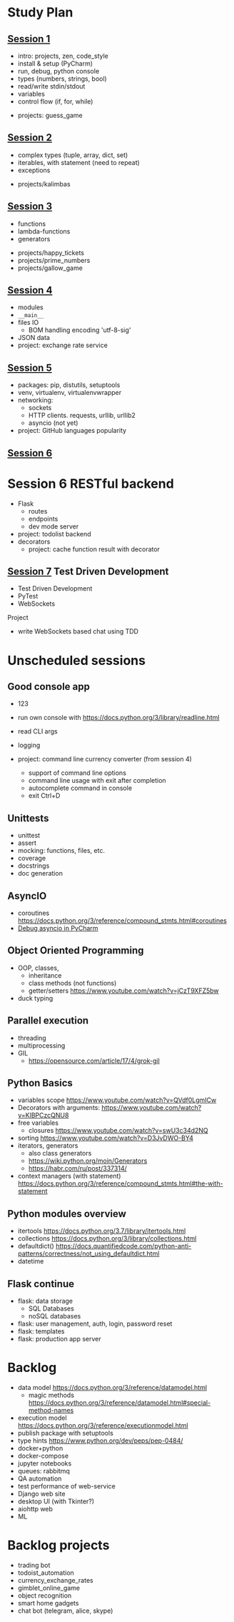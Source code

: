 # Study Plan

## [Session 1](sessions/1/)
- intro: projects, zen, code_style
- install & setup (PyCharm)
- run, debug, python console
- types (numbers, strings, bool)
- read/write stdin/stdout
- variables
- control flow (if, for, while)
+ projects: guess_game

## [Session 2](sessions/2/)
- complex types (tuple, array, dict, set)
- iterables, with statement (need to repeat)
- exceptions
+ projects/kalimbas

## [Session 3](sessions/3/)
- functions
- lambda-functions 
- generators 
+ projects/happy_tickets
+ projects/prime_numbers
+ projects/gallow_game

## [Session 4](sessions/4/)
- modules
- `__main__`
- files IO
  - BOM handling encoding 'utf-8-sig'
- JSON data
- project:  exchange rate service

## [Session 5](sessions/5/)
- packages: pip, distutils, setuptools
- venv, virtualenv, virtualenvwrapper 
- networking: 
  - sockets
  - HTTP clients. requests, urllib, urllib2
  - asyncio (not yet)
- project: GitHub languages popularity

## [Session 6](sessions/6/)
# Session 6 RESTful backend
- Flask
  - routes
  - endpoints
  - dev mode server
- project: todolist backend 
- decorators
  - project: cache function result with decorator

## [Session 7](sessions/7/) Test Driven Development
- Test Driven Development
- PyTest
- WebSockets

Project
- write WebSockets based chat using TDD

# Unscheduled sessions

## Good console app
- 123
- run own console with https://docs.python.org/3/library/readline.html
- read CLI args
- logging

- project: command line currency converter (from session 4)  
  - support of command line options
  - command line usage with exit after completion 
  - autocomplete command in console
  - exit Ctrl+D
  
## Unittests
- unittest
- assert
- mocking: functions, files, etc.
- coverage
- docstrings
- doc generation

## AsyncIO
- coroutines https://docs.python.org/3/reference/compound_stmts.html#coroutines
- [Debug asyncio in PyCharm](https://youtu.be/9x9xIR9tFlc)

## Object Oriented Programming
- OOP, classes, 
  - inheritance
  - class methods (not functions) 
  - getter/setters https://www.youtube.com/watch?v=jCzT9XFZ5bw
- duck typing

## Parallel execution 
- threading 
- multiprocessing
- GIL 
  - https://opensource.com/article/17/4/grok-gil

## Python Basics 
- variables scope https://www.youtube.com/watch?v=QVdf0LgmICw 
- Decorators with arguments: https://www.youtube.com/watch?v=KlBPCzcQNU8
- free variables
  - closures https://www.youtube.com/watch?v=swU3c34d2NQ
- sorting https://www.youtube.com/watch?v=D3JvDWO-BY4
- iterators, generators 
  - also class generators
  - https://wiki.python.org/moin/Generators
  - https://habr.com/ru/post/337314/
- context managers (with statement) https://docs.python.org/3/reference/compound_stmts.html#the-with-statement


## Python modules overview 
- itertools https://docs.python.org/3.7/library/itertools.html
- collections https://docs.python.org/3/library/collections.html
- defaultdict() https://docs.quantifiedcode.com/python-anti-patterns/correctness/not_using_defaultdict.html
- datetime

## Flask continue
- flask: data storage
  - SQL Databases
  - noSQL databases
- flask: user management, auth, login, password reset
- flask: templates
- flask: production app server


# Backlog

- data model https://docs.python.org/3/reference/datamodel.html
  - magic methods https://docs.python.org/3/reference/datamodel.html#special-method-names
- execution model https://docs.python.org/3/reference/executionmodel.html
- publish package with setuptools
- type hints https://www.python.org/dev/peps/pep-0484/
- docker+python
- docker-compose
- jupyter notebooks
- queues: rabbitmq
- QA automation
- test performance of web-service
- Django web site
- desktop UI (with Tkinter?)
- aiohttp web
- ML

# Backlog projects
+ trading bot
+ todoist_automation
+ currency_exchange_rates
+ gimblet_online_game
+ object recognition
+ smart home gadgets
+ chat bot (telegram, alice, skype)
